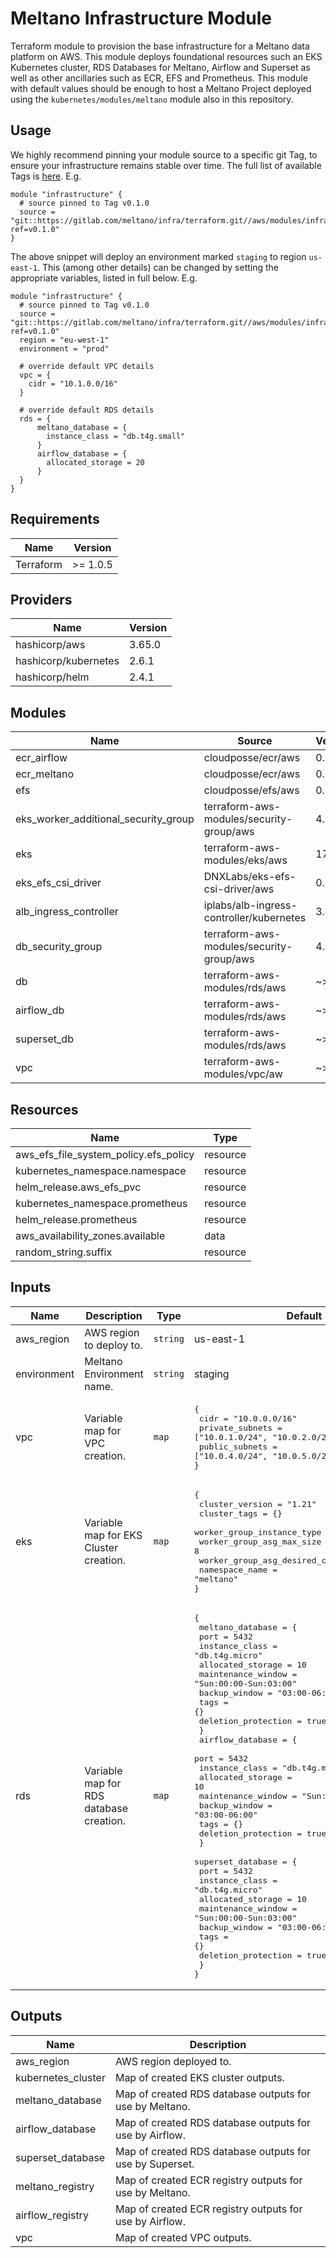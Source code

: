 # Meltano Infrastructure Module

Terraform module to provision the base infrastructure for a Meltano data platform on AWS. This module deploys foundational resources such an EKS Kubernetes cluster, RDS Databases for Meltano, Airflow and Superset as well as other ancillaries such as ECR, EFS and Prometheus. This module with default values should be enough to host a Meltano Project deployed using the `kubernetes/modules/meltano` module also in this repository.

## Usage

We highly recommend pinning your module source to a specific git Tag, to ensure your infrastructure remains stable over time. The full list of available Tags is [here](https://gitlab.com/meltano/infra/terraform/-/tags). E.g.

```hcl
module "infrastructure" {
  # source pinned to Tag v0.1.0
  source = "git::https://gitlab.com/meltano/infra/terraform.git//aws/modules/infrastructure?ref=v0.1.0"
}
```

The above snippet will deploy an environment marked `staging` to region `us-east-1`. This (among other details) can be changed by setting the appropriate variables, listed in full below. E.g.

```hcl
module "infrastructure" {
  # source pinned to Tag v0.1.0
  source = "git::https://gitlab.com/meltano/infra/terraform.git//aws/modules/infrastructure?ref=v0.1.0"
  region = "eu-west-1"
  environment = "prod"

  # override default VPC details
  vpc = {
    cidr = "10.1.0.0/16"
  }

  # override default RDS details
  rds = {
      meltano_database = {
        instance_class = "db.t4g.small"
      }
      airflow_database = {
        allocated_storage = 20
      }
  }
}
```

## Requirements

| Name | Version |
|------|---------|
| Terraform | >= 1.0.5 |


## Providers

| Name | Version |
|------|---------|
| hashicorp/aws | 3.65.0 |
| hashicorp/kubernetes | 2.6.1 |
| hashicorp/helm | 2.4.1 |

## Modules

| Name | Source | Version |
|------|--------|---------|
| ecr_airflow | cloudposse/ecr/aws | 0.32.3 |
| ecr_meltano | cloudposse/ecr/aws | 0.32.3 |
| efs | cloudposse/efs/aws | 0.32.2 |
| eks_worker_additional_security_group | terraform-aws-modules/security-group/aws | 4.7.0 |
| eks | terraform-aws-modules/eks/aws | 17.23.0 |
| eks_efs_csi_driver | DNXLabs/eks-efs-csi-driver/aws | 0.1.4 |
| alb_ingress_controller | iplabs/alb-ingress-controller/kubernetes | 3.4.0 |
| db_security_group | terraform-aws-modules/security-group/aws | 4.7.0 |
| db | terraform-aws-modules/rds/aws | ~> 3.0 |
| airflow_db | terraform-aws-modules/rds/aws | ~> 3.0 |
| superset_db | terraform-aws-modules/rds/aws | ~> 3.0 |
| vpc | terraform-aws-modules/vpc/aw | ~> 3.0 |

## Resources

| Name | Type |
|------|------|
| aws_efs_file_system_policy.efs_policy | resource |
| kubernetes_namespace.namespace | resource |
| helm_release.aws_efs_pvc | resource |
| kubernetes_namespace.prometheus | resource |
| helm_release.prometheus | resource |
| aws_availability_zones.available | data |
| random_string.suffix | resource |

## Inputs

| Name | Description | Type | Default | Required |
|------|-------------|------|---------|:--------:|
| aws_region | AWS region to deploy to. | `string` | us-east-1 | no |
| environment | Meltano Environment name. | `string` | staging | no |
| vpc | Variable map for VPC creation. | `map` | <pre>{<br>    cidr            = "10.0.0.0/16"<br>    private_subnets = ["10.0.1.0/24", "10.0.2.0/24", "10.0.3.0/24"]<br>    public_subnets  = ["10.0.4.0/24", "10.0.5.0/24", "10.0.6.0/24"]<br>}</pre> | no |
| eks | Variable map for EKS Cluster creation. | `map` | <pre>{<br>    cluster_version                   = "1.21"<br>    cluster_tags                      = {}<br>    worker_group_instance_type        = "t3.medium"<br>    worker_group_asg_max_size         = 8<br>    worker_group_asg_desired_capacity = 6<br>    namespace_name                    = "meltano"<br>}</pre> | no |
| rds | Variable map for RDS database creation. | `map` | <pre>{<br>    meltano_database = {<br>      port                = 5432<br>      instance_class      = "db.t4g.micro"<br>      allocated_storage   = 10<br>      maintenance_window  = "Sun:00:00-Sun:03:00"<br>      backup_window       = "03:00-06:00"<br>      tags                = {}<br>      deletion_protection = true<br>    }<br>    airflow_database = {<br>      port                = 5432<br>      instance_class      = "db.t4g.micro"<br>      allocated_storage   = 10<br>      maintenance_window  = "Sun:00:00-Sun:03:00"<br>      backup_window       = "03:00-06:00"<br>      tags                = {}<br>      deletion_protection = true<br>    }<br>    superset_database = {<br>      port                = 5432<br>      instance_class      = "db.t4g.micro"<br>      allocated_storage   = 10<br>      maintenance_window  = "Sun:00:00-Sun:03:00"<br>      backup_window       = "03:00-06:00"<br>      tags                = {}<br>      deletion_protection = true<br>    }<br>}</pre> | no |

## Outputs

| Name | Description |
|------|-------------|
| aws_region | AWS region deployed to. |
| kubernetes_cluster | Map of created EKS cluster outputs. |
| meltano_database | Map of created RDS database outputs for use by Meltano. |
| airflow_database | Map of created RDS database outputs for use by Airflow. |
| superset_database | Map of created RDS database outputs for use by Superset. |
| meltano_registry | Map of created ECR registry outputs for use by Meltano. |
| airflow_registry | Map of created ECR registry outputs for use by Airflow. |
| vpc | Map of created VPC outputs. |
